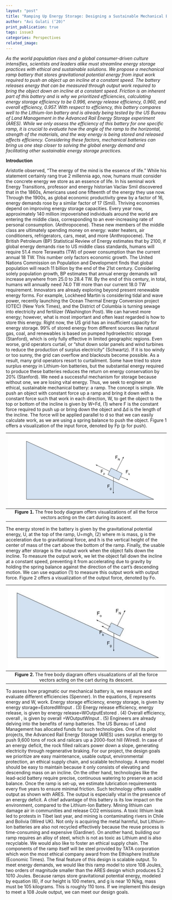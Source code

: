 ```yaml
---
layout: "post"
title: "Ramping Up Energy Storage: Designing a Sustainable Mechanical Battery"
author: "Avi Gulati (‘20)"
print_publication: true
tags: issue3
categories: Perspectives
related_image: 
---
```


*As the world population rises and a global consumer-driven culture intensifies, scientists and leaders alike must streamline energy storage practices with ethical and sustainable solutions. We propose a mechanical ramp battery that stores gravitational potential energy from input work required to push an object up an incline at a constant speed. The battery releases energy that can be measured through output work required to bring the object down an incline at a constant speed. Friction is an inherent part of this battery and is why we prioritized efficiencies, calculating energy storage efficiency to be 0.996, energy release efficiency, 0.960, and overall efficiency, 0.957. With respect to efficiency, this battery compares well to the Lithium-Ion battery and is already being tested by the US Bureau of Land Management in the Advanced Rail Energy Storage experiment (ARES). While we only assess the efficiency of this battery for one specific ramp, it is crucial to evaluate how the angle of the ramp to the horizontal, strength of the materials, and the way energy is being stored and released affects efficiency. Considering these factors, mechanical batteries can bring us one step closer to solving the global energy demand and facilitating other sustainable energy storage practices.*

<!--excerpt-->

**Introduction**

Aristotle observed, “The energy of the mind is the essence of life.” While his statement certainly rang true 2 millennia ago, now, humans must consider the concrete energy we store as an essence of life. 
	In his seminal work Energy Transitions, professor and energy historian Vaclav Smil discovered that in the 1860s, Americans used one fifteenth of the energy they use now. Through the 1900s, as global economic productivity grew by a factor of 16, energy demands rose by a similar factor of 17 (Smil). Thriving economies depend on improving energy storage capacities. Every year now, approximately 140 million impoverished individuals around the world are entering the middle class, corresponding to an ever-increasing rate of personal consumption. (Anthropocene). These new members of the middle class are ultimately spending money on energy: water heaters, air conditioners, refrigerators, cars, meat, and more (Anthropocene). The British Petroleum (BP) Statistical Review of Energy estimates that by 2100, if global energy demands rise to US middle class standards, humans will require 51.4 more Terawatts (TW) of power consumption than the current annual 18 TW. This number only factors economic growth. The United Nations Commission on Population and Development finds that global population will reach 11 billion by the end of the 21st century. Considering solely population growth, BP estimates that annual energy demands will increase anywhere from 25.0 to 28.4 TW. By the end of this century, in total, humans will annually need 74.0 TW more than our current 18.0 TW requirement. 
	Innovators are already exploring beyond present renewable energy forms. For example, Lockheed Martin is considering tidal and wave power, recently launching the Ocean Thermal Energy Conversion project (OTEC) (New York Times), and the District of Columbia is turning sewage into electricity and fertilizer (Washington Post). We can harvest more energy; however, what is most important and often least regarded is how to store this energy. 
	Right now, the US grid has an insufficient capacity for energy storage. 99% of stored energy from different sources like natural gas, coal, and renewables is based on pumped hydroelectric storage (Stanford), which is only fully effective in limited geographic regions. Even worse, grid operators curtail, or “shut down solar panels and wind turbines to reduce the production of surplus electricity” (Schwartz). If it is too windy or too sunny, the grid can overflow and blackouts become possible. As a result, many grid operators resort to curtailment. Some have tried to store surplus energy in Lithium-Ion batteries, but the substantial energy required to produce these batteries reduces the return on energy conservation by 20% (Stanford). We need a successful mechanism for storage because without one, we are losing vital energy. 
	Thus, we seek to engineer an ethical, sustainable mechanical battery: a ramp. The concept is simple. We push an object with constant force up a ramp and bring it down with a constant force such that work in each direction, W, to get the object to the top or bottom of the incline is given by 
                                                                       W=Fd,                                                             (1) where F is the constant force required to push up or bring down the object and Δd is the length of the incline. The force will be applied parallel to d so that we can easily calculate work, as we are using a spring balance to push the object. Figure 1 offers a visualization of the input force, denoted by Fp (p for push).

<!--excerpt-->

| ![](/imgs/battery1.png) | 
|:--:| 
|**Figure 1.** The free body diagram offers visualizations of all the force vectors acting on the cart during its ascent.

The energy stored in the battery is given by the gravitational potential energy, U, at the top of the ramp,                                                      U=mgh,                                                          (2) where m is mass, g is the acceleration due to gravitational force, and h is the vertical height of the center of mass of the cart above the bottom of the ramp. 
	Finally, the usable energy after storage is the output work when the object falls down the incline. To measure the output work, we let the object fall down the incline at a constant speed, preventing it from accelerating due to gravity by holding the spring balance against the direction of the cart’s descending motion. We can use equation (1) to measure this output work with output force. Figure 2 offers a visualization of the output force, denoted by Fo. 
	
<!--excerpt-->

| ![](/imgs/battery2.png) | 
|:--:| 
|**Figure 2.** The free body diagram offers visualizations of all the force vectors acting on the cart during its descent.

To assess how pragmatic our mechanical battery is, we measure and evaluate different efficiencies (Spenner). In the equations, E represents energy and W, work. 
Energy storage efficiency, energy storage, is given by energy storage=EstoredWInput .                                                (3) Energy release efficiency, energy release, is given by 
energy release=WOutputEstored .                                               (4) Overall efficiency, overall , is given by 
                                                        overall =WOutputWInput .                                                      (5) Engineers are already delving into the benefits of ramp batteries. The US Bureau of Land Management has allocated funds for such technologies. One of its pilot projects, the Advanced Rail Energy Storage (ARES) uses surplus energy to push 9,600 tons of rock and railcars up a 2000-foot hill (Wired). In case of an energy deficit, the rock filled railcars power down a slope, generating electricity through regenerative braking. 
For our project, the design goals we prioritize are easy maintenance, usable output, environmental protection, an ethical supply chain, and scalable technology. A ramp model should be easy to maintain because it only consists of elevating and descending mass on an incline. On the other hand, technologies like the lead-acid battery require precise, continuous watering to preserve an acid balance. Once the ramp is set-up, we estimate lubrication requirements every five years to ensure minimal friction. Such technology offers usable output as shown with ARES. The output is especially vital in the presence of an energy deficit. A chief advantage of this battery is its low impact on the environment, compared to the Lithium-Ion Battery. Mining lithium can damage air in communities and release CO2 emissions. A toxic lithium leak led to protests in Tibet last year, and mining is contaminating rivers in Chile and Bolivia (Wired UK). Not only is acquiring the metal harmful, but Lithium-Ion batteries are also not recycled effectively because the reuse process is time-consuming and expensive (Gardiner). On another hand, building our ramp requires an alloy of steel, which is not as toxic as Lithium and is also recyclable. We would also like to foster an ethical supply chain. The components of the ramp itself will be steel provided by TATA corporation which won the most ethical company award from the Ethisphere Institute (Economic Times). The final feature of this design is scalable output. To meet energy demands, we would like this ramp model to store 108 Joules, two orders of magnitude smaller than the ARES design which produces 5.2  1010 Joules. Because ramps store gravitational potential energy, modeled by equation (6), if our height is 100 meters, and g is near 10 N/kg, mass must be 105 kilograms. This is roughly 110 tons. If we implement this design to meet a 108 Joule output, we can meet our design goals. 
